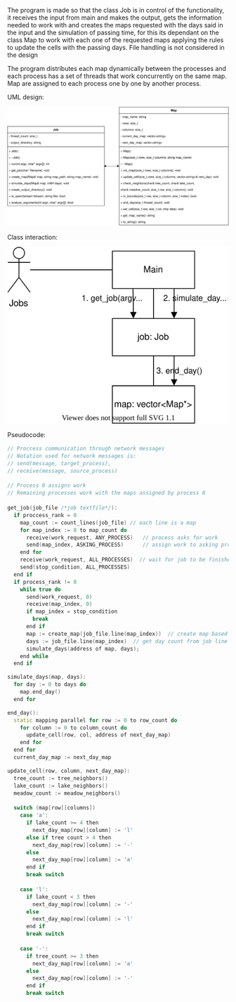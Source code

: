 <!--- Copyright 2021 Rostipollos. Universidad de Costa Rica. CC BY 4.0 -->

The program is made so that the class Job is in control of the functionality, it receives the input from main and makes the output, gets the information needed to work with and creates the maps requested with the days said in the input and the simulation of passing time, for this its dependant on the class Map to work with each one of the requested maps applying the rules to update the cells with the passing days. File handling is not considered in the design

The program distributes each map dynamically between the processes and each process has a set of threads that work concurrently on the same map. Map are assigned to each process one by one by another process.

UML design:

 ![UML](../img/class_diagram.svg "UML design")

Class interaction:

 ![interaction](../img/colaboration_diagram.svg "Colaboration Diagram")

Pseudocode:

```cpp
// Proccess communication through network messages
// Notation used for network messages is:
// send(message, target_process),
// receive(message, source_process)

// Process 0 assigns work
// Remaining processes work with the maps assigned by process 0

get_job(job_file /*job textfile*/):
  if proccess_rank = 0
    map_count := count_lines(job_file) // each line is a map
    for map_index := 0 to map_count do
      receive(work_request, ANY_PROCESS)   // process asks for work
      send(map_index, ASKING_PROCESS)      // assign work to asking process
    end for
    receive(work_request, ALL_PROCESSES)  // wait for job to be finished
    send(stop_condition, ALL_PROCESSES)
  end if
  if process_rank != 0
    while true do
      send(work_request, 0)
      receive(map_index, 0)
      if map_index = stop_condition
        break
      end if
      map := create_map(job_file.line(map_index))  // create map based on map_indexth job line
      days := job_file.line(map_index)  // get day count from job line
      simulate_days(address of map, days);
    end while
  end if
```
```cpp
simulate_days(map, days):
  for day := 0 to days do
    map.end_day()
  end for
```
```cpp
end_day():
  static mapping parallel for row := 0 to row_count do
    for column := 0 to column_count do
      update_cell(row, col, address of next_day_map)
    end for
  end for
  current_day_map := next_day_map
```
```cpp
update_cell(row, column, next_day_map):
  tree_count := tree_neighbors()
  lake_count := lake_neighbors()
  meadow_count := meadow_neighbors()

  switch (map[row][columns])
    case 'a':
      if lake_count >= 4 then
        next_day_map[row][column] := 'l'
      else if tree count > 4 then
        next_day_map[row][column] := '-'
      else
        next_day_map[row][column] := 'a'
      end if
      break switch

    case 'l':
      if lake_count < 3 then
        next_day_map[row][column] := '-'
      else
        next_day_map[row][column] := 'l'
      end if
      break switch

    case '-':
      if tree_count >= 3 then
        next_day_map[row][column] := 'a'
      else
        next_day_map[row][column] := '-'
      end if
      break switch
```
